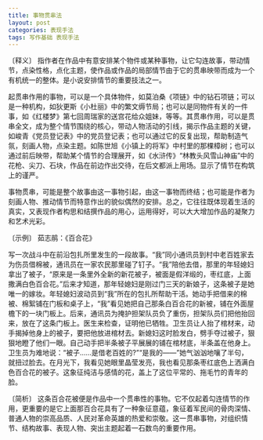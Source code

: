 ```yaml
---
title: 事物贯串法
layout: post
categories: 表现手法
tags: 写作基础 表现手法
---
```


〔释义〕 指作者在作品中有意安排某个物件或某种事物，让它勾连故事，带动情节，点染性格，点化主题，使作品或作品的局部情节由于它的贯串映带而成为一个有机统一的整体。是小说安排情节的重要技法之一。

起贯串作用的事物，可以是一个具体物件，如莫泊桑《项链》中的钻石项链；可以是一种机构，如狄更斯《小杜丽》中的繁文缛节局；也可以是同物件有关的一件事，如《红楼梦》第七回周瑞家的送宫花给众姐妹，等等。其贯串作用，可以是贯串全文，成为整个情节围绕的核心，带动人物活动的引线，揭示作品主题的关键，如峻青《党员登记表》中的党员登记表；也可以通过它的反复出现，帮助制造气氛，刻画人物，点染主题。如陈世旭《小镇上的将军》中村里的那棵樟树；也可以通过前后映带，帮助某个情节的合理展开，如《水浒传》“林教头风雪山神庙”中的花枪、尖刀、石块，作品在前边作出交待，在后文都派上用场。显示了情节在构筑上的谨严。

事物贯串，可能是整个故事由这一事物引起，由这一事物而终结；也可能是作者为刻画人物、推动情节而特意作出的貌似偶然的安排。总之，它往往既体现着生活的真实，又表现作者构思和结撰作品的用心，运用得好，可以大大增加作品的凝聚力和艺术光彩。

〔示例〕 茹志鹃：《百合花》

写一次战斗中在前沿包扎所里发生的一段故事。“我”同小通讯员到村中老百姓家去为伤员借棉被，通讯员在一家农民那里碰了钉子。“我”陪他去借，那里的年轻媳妇拿出了被子，“原来是一条里外全新的新花被子，被面是假洋缎的，枣红底，上面撒满白色百合花。”后来才知道，那年轻媳妇是刚过门三天的新娘子，这条被子是她唯一的嫁妆。年轻媳妇波动员到“我”所在的包扎所帮助干活。她动手把借来的棉被、棉絮铺在门板和桌子上，“我”看见她把自己那条白百合花的新被，铺在外面屋檐下的一块门板上。后来，通讯员为掩护担架队员负了重伤，担架队员们把他抬回来，放在了这条门板上。医生来检查，证明他已牺牲。卫生员让人抬了棺材来，动手揭掉他身上的被子，要把他放进棺材去。新媳妇这时脸发白，劈手夺过被子，狠狠地瞪了他们一眼。自己动手把半条被子平展展的铺在棺材底，半条盖在他身上。卫生员为难地说：“被子……是借老百姓的?”“是我的——”她气汹汹地嚷了半句，就扭过脸去。在月光下，我看见她眼里晶莹发亮，我也看见那条枣红底色上洒满白色百合花的被子。这象征纯洁与感情的花，盖上了这位平常的、拖毛竹的青年的脸。

〔简析〕 这条百合花被便是作品中一个贯串性的事物。它不仅起着勾连情节的作用，更重要的是它上面那百合花具有了一种象征意蕴，象征着军民间的骨肉深情、普通人物的崇高品质、人民对革命英雄的热爱和崇敬。这一贯串事物，对组织情节、结构故事、表现人物、突出主题起着一石数鸟的重要作用。 